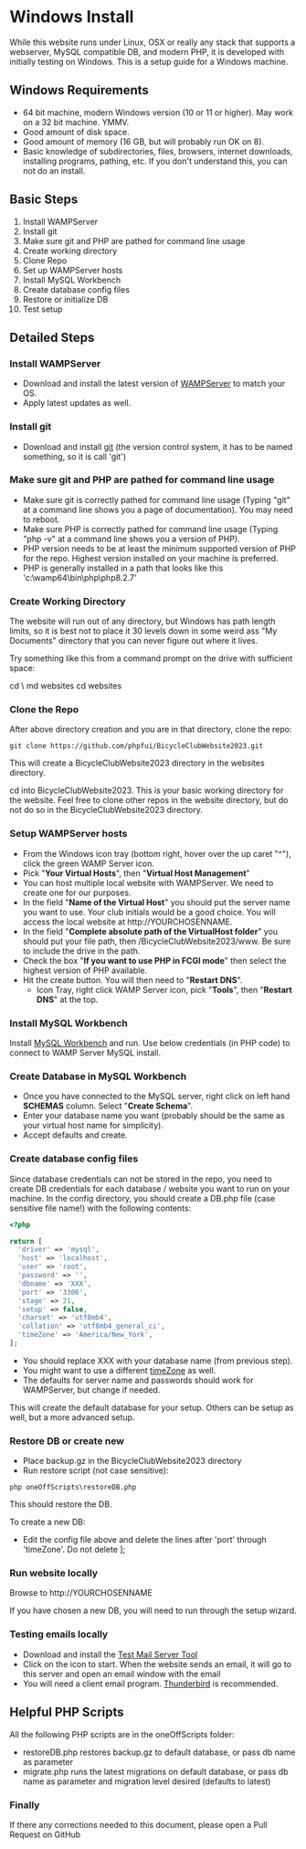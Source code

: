 # Windows Install
While this website runs under Linux, OSX or really any stack that supports a webserver, MySQL compatible DB, and modern PHP, it is developed with initially testing on Windows. This is a setup guide for a Windows machine.

## Windows Requirements
- 64 bit machine, modern Windows version (10 or 11 or higher). May work on a 32 bit machine. YMMV.
- Good amount of disk space.
- Good amount of memory (16 GB, but will probably run OK on 8).
- Basic knowledge of subdirectories, files, browsers, internet downloads, installing programs, pathing, etc. If you don't understand this, you can not do an install.

## Basic Steps
1. Install WAMPServer
2. Install git
3. Make sure git and PHP are pathed for command line usage
4. Create working directory
4. Clone Repo
6. Set up WAMPServer hosts
7. Install MySQL Workbench
8. Create database config files
9. Restore or initialize DB
10. Test setup

## Detailed Steps

### Install WAMPServer
- Download and install the latest version of [WAMPServer](https://wampserver.aviatechno.net/) to match your OS.
- Apply latest updates as well.

### Install git
- Download and install [git](https://git-scm.com/download/win) (the version control system, it has to be named something, so it is call 'git')

### Make sure git and PHP are pathed for command line usage
- Make sure git is correctly pathed for command line usage (Typing "git" at a command line shows you a page of documentation). You may need to reboot.
- Make sure PHP is correctly pathed for command line usage (Typing "php -v" at a command line shows you a version of PHP).
- PHP version needs to be at least the minimum supported version of PHP for the repo.  Highest version installed on your machine is preferred.
- PHP is generally installed in a path that looks like this 'c:\wamp64\bin\php\php8.2.7'

### Create Working Directory
The website will run out of any directory, but Windows has path length limits, so it is best not to place it 30 levels down in some weird ass "My Documents" directory that you can never figure out where it lives.

Try something like this from a command prompt on the drive with sufficient space:

  cd \\
  md websites
  cd websites

### Clone the Repo
After above directory creation and you are in that directory, clone the repo:
```
git clone https://github.com/phpfui/BicycleClubWebsite2023.git
```
This will create a BicycleClubWebsite2023 directory in the websites directory.

cd into BicycleClubWebsite2023.  This is your basic working directory for the website. Feel free to clone other repos in the website directory, but do not do so in the BicycleClubWebsite2023 directory.

### Setup WAMPServer hosts
- From the Windows icon tray (bottom right, hover over the up caret "^"), click the green WAMP Server icon.
- Pick "**Your Virtual Hosts**", then "**Virtual Host Management**"
- You can host multiple local website with WAMPServer. We need to create one for our purposes.
- In the field "**Name of the Virtual Host**" you should put the server name you want to use.  Your club initials would be a good choice.  You will access the local website at http://YOURCHOSENNAME.
- In the field "**Complete absolute path of the VirtualHost folder**" you should put your file path, then /BicycleClubWebsite2023/www.  Be sure to include the drive in the path.
- Check the box "**If you want to use PHP in FCGI mode**" then select the highest version of PHP available.
- Hit the create button.  You will then need to "**Restart DNS**".
  - Icon Tray, right click WAMP Server icon, pick "**Tools**", then "**Restart DNS**" at the top.

### Install MySQL Workbench
Install [MySQL Workbench](https://dev.mysql.com/downloads/workbench/) and run.  Use below credentials (in PHP code) to connect to WAMP Server MySQL install.

### Create Database in MySQL Workbench
- Once you have connected to the MySQL server, right click on left hand **SCHEMAS** column. Select "**Create Schema**".
- Enter your database name you want (probably should be the same as your virtual host name for simplicity).
- Accept defaults and create.

### Create database config files
Since database credentials can not be stored in the repo, you need to create DB credentials for each database / website you want to run on your machine.
In the config directory, you should create a DB.php file (case sensitive file name!) with the following contents:

```php
<?php

return [
  'driver' => 'mysql',
  'host' => 'localhost',
  'user' => 'root',
  'password' => '',
  'dbname' => 'XXX',
  'port' => '3306',
  'stage' => 21,
  'setup' => false,
  'charset' => 'utf8mb4',
  'collation' => 'utf8mb4_general_ci',
  'timeZone' => 'America/New_York',
];
```

- You should replace XXX with your database name (from previous step).
- You might want to use a different [timeZone](https://www.php.net/manual/en/timezones.php) as well.
- The defaults for server name and passwords should work for WAMPServer, but change if needed.

This will create the default database for your setup. Others can be setup as well, but a more advanced setup.

### Restore DB or create new
- Place backup.gz in the BicycleClubWebsite2023 directory
- Run restore script (not case sensitive):
```
php oneOffScripts\restoreDB.php
```
This should restore the DB.

To create a new DB:

- Edit the config file above and delete the lines after 'port' through 'timeZone'. Do not delete ];

### Run website locally
Browse to http://YOURCHOSENNAME

If you have chosen a new DB, you will need to run through the setup wizard.

### Testing emails locally
- Download and install the [Test Mail Server Tool](https://toolheap.com/test-mail-server-tool/)
- Click on the icon to start.  When the website sends an email, it will go to this server and open an email window with the email
- You will need a client email program.  [Thunderbird](https://www.thunderbird.net/) is recommended.

## Helpful PHP Scripts
All the following PHP scripts are in the oneOffScripts folder:
- restoreDB.php restores backup.gz to default database, or pass db name as parameter
- migrate.php runs the latest migrations on default database, or pass db name as parameter and migration level desired (defaults to latest)

### Finally
If there any corrections needed to this document, please open a Pull Request on GitHub
